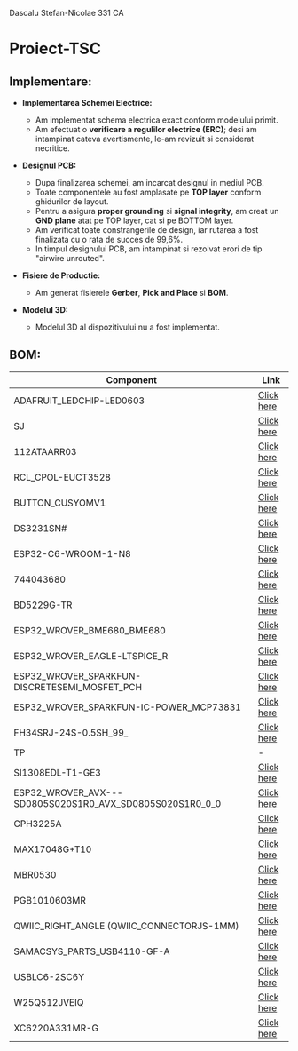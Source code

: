 Dascalu Stefan-Nicolae 331 CA
# Proiect-TSC
## Implementare:

- **Implementarea Schemei Electrice:**
  - Am implementat schema electrica exact conform modelului primit.
  - Am efectuat o **verificare a regulilor electrice (ERC)**; desi am intampinat cateva avertismente, le-am revizuit si considerat necritice.

- **Designul PCB:**
  - Dupa finalizarea schemei, am incarcat designul in mediul PCB.
  - Toate componentele au fost amplasate pe **TOP layer** conform ghidurilor de layout.
  - Pentru a asigura **proper grounding** si **signal integrity**, am creat un **GND plane** atat pe TOP layer, cat si pe BOTTOM layer.
  - Am verificat toate constrangerile de design, iar rutarea a fost finalizata cu o rata de succes de 99,6%.
  - In timpul designului PCB, am intampinat si rezolvat erori de tip "airwire unrouted".

- **Fisiere de Productie:**
  - Am generat fisierele **Gerber**, **Pick and Place** si **BOM**.

- **Modelul 3D:**
  - Modelul 3D al dispozitivului nu a fost implementat.

## BOM:
| Component                                               | Link             |
|---------------------------------------------------------|------------------|
| ADAFRUIT_LEDCHIP-LED0603                                  | [Click here](https://www.snapeda.com/parts/KP-1608SURCK/Kingbright/view-part/?ref=search&t=LED%200603)   |
| SJ                                                      | [Click here](https://grabcad.com/library/solder-jumpers-1)   |
| 112ATAARR03                       | [Click here](https://www.snapeda.com/parts/112A-TAAR-R03/Attend/view-part/)   |
| RCL_CPOL-EUCT3528                                       | [Click here](https://grabcad.com/library/tantalum-smd-capacitor-type-b-3528-1)   |
| BUTTON_CUSYOMV1                                         | [Click here](https://www.snapeda.com/search/?q=EVQP7L01P&search-type=parts)   |
| DS3231SN#                                              | [Click here](https://www.snapeda.com/parts/DS3231SN%23/Analog%20Devices/view-part/?ref=search&t=DS3231SN%23)   |
| ESP32-C6-WROOM-1-N8                                     | [Click here](https://www.snapeda.com/parts/ESP32-C6-WROOM-1-N8/Espressif%20Systems/view-part/?ref=search&t=ESP32-C6-WROOM-1-N8)   |
| 744043680                                 | [Click here](https://eu.mouser.com/ProductDetail/Wurth-Elektronik/744043680?qs=PGXP4M47uW6VkZq%252BkzjrHA%3D%3D)   |
| BD5229G-TR                                  | [Click here](https://www.snapeda.com/parts/BD5229G-TR/Rohm/view-part/?ref=search&t=BD5229G-TR)   |
| ESP32_WROVER_BME680_BME680                               | [Click here](https://www.snapeda.com/parts/BME680/Bosch%20Sensortec/view-part/?ref=search&t=bme680)   |
| ESP32_WROVER_EAGLE-LTSPICE_R                              | [Click here](https://componentsearchengine.com/part-view/R0402%201%25%20100%20K%20(RC0402FR-07100KL)/YAGEO)   |
| ESP32_WROVER_SPARKFUN-DISCRETESEMI_MOSFET_PCH                                | [Click here](https://componentsearchengine.com/part-view/DMG2305UX-7/Diodes%20Incorporated)   |
| ESP32_WROVER_SPARKFUN-IC-POWER_MCP73831                              | [Click here](https://componentsearchengine.com/part-view/MCP73831T-2ACI%2FOT/Microchip)   |
| FH34SRJ-24S-0.5SH_99_                                 | [Click here](https://componentsearchengine.com/part-view/FH34SRJ-24S-0.5SH(99)/Hirose)   |
| TP                                 | - |
| SI1308EDL-T1-GE3                                  | [Click here](https://www.snapeda.com/parts/SI1308EDL-T1-GE3/Vishay/view-part/)   |
| ESP32_WROVER_AVX---SD0805S020S1R0_AVX_SD0805S020S1R0_0_0  | [Click here](https://componentsearchengine.com/part-view/SD0805S020S1R0/Kyocera%20AVX)   |
| CPH3225A                                               | [Click here](https://www.snapeda.com/parts/CPH3225A/Seiko/view-part/)   |
| MAX17048G+T10                                          | [Click here](https://www.snapeda.com/parts/MAX17048G+T10/Analog%20Devices/view-part/)   |
| MBR0530                                               | [Click here](https://www.snapeda.com/parts/MBR0530/Onsemi/view-part/)   |
| PGB1010603MR                                           | [Click here](https://www.snapeda.com/parts/PGB1010603MR/Littelfuse/view-part/)   |
| QWIIC_RIGHT_ANGLE (QWIIC_CONNECTORJS-1MM)               | [Click here](https://www.snapeda.com/parts/PRT-14417/SparkFun/view-part/)   |
| SAMACSYS_PARTS_USB4110-GF-A                              | [Click here](https://www.snapeda.com/parts/USB4110-GF-A./Global%20Connector%20Technology/view-part/)   |
| USBLC6-2SC6Y                                           | [Click here](https://www.snapeda.com/parts/USBLC6-2SC6Y/STMicroelectronics/view-part/?ref=dk&t=USBLC6-2SC6Y&con_ref=None)   |
| W25Q512JVEIQ                                           | [Click here](https://www.snapeda.com/parts/W25Q512JVEIQ/Winbond%20Electronics/view-part/?ref=search&t=W25Q512JVEIQ)   |
| XC6220A331MR-G                                         | [Click here](https://ro.mouser.com/ProductDetail/Torex-Semiconductor/XC6220A331MR-G?qs=AsjdqWjXhJ8ZSWznL1J0gg%3D%3D&utm_source=octopart&utm_medium=aggregator&utm_campaign=865-XC6220A331MR-G&utm_content=Torex%20Semiconductor)   |






